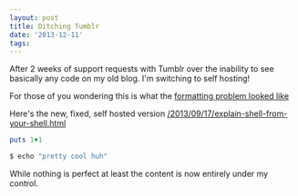```yaml
---
layout: post
title: Ditching Tumblr
date: '2013-12-11'
tags:
---
```


After 2 weeks of support requests with Tumblr over the inability to see basically any code on my old blog. I'm switching to self hosting!

For those of you wondering this is what the [formatting problem looked like](https://www.dropbox.com/s/3rlwch8d9znn4cq/Screenshot%202013-12-11%2012.01.09.png)

Here's the new, fixed, self hosted version [/2013/09/17/explain-shell-from-your-shell.html](/2013/09/17/explain-shell-from-your-shell.html)

```ruby
puts 1+1
```

```sh
$ echo "pretty cool huh"
```

While nothing is perfect at least the content is now entirely under my control.
